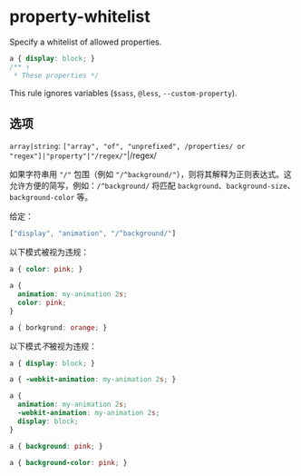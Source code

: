 # property-whitelist

Specify a whitelist of allowed properties.

```css
a { display: block; }
/** ↑
 * These properties */
```

This rule ignores variables (`$sass`, `@less`, `--custom-property`).

## 选项

`array|string`: `["array", "of", "unprefixed", /properties/ or "regex"]|"property"|"/regex/"`|/regex/

如果字符串用 `"/"` 包围（例如 `"/^background/"`），则将其解释为正则表达式。这允许方便的简写，例如：`/^background/` 将匹配 `background`、`background-size`、`background-color` 等。

给定：

```js
["display", "animation", "/^background/"]
```

以下模式被视为违规：

```css
a { color: pink; }
```

```css
a {
  animation: my-animation 2s;
  color: pink;
}
```

```css
a { borkgrund: orange; }
```

以下模式*不*被视为违规：

```css
a { display: block; }
```

```css
a { -webkit-animation: my-animation 2s; }
```

```css
a {
  animation: my-animation 2s;
  -webkit-animation: my-animation 2s;
  display: block;
}
```

```css
a { background: pink; }
```

```css
a { background-color: pink; }
```
